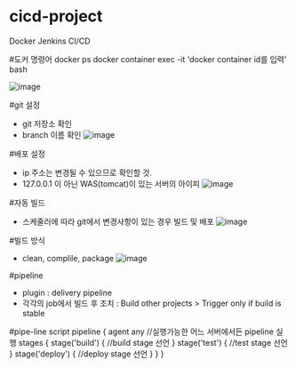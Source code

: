 # cicd-project

Docker Jenkins CI/CD

#도커 명령어
docker ps
docker container exec -it 'docker container id를 입력' bash

![image](https://user-images.githubusercontent.com/47144594/229289296-2bc907ee-9594-4e01-9e98-9f47278e5296.png)


#git 설정
- git 저장소 확인
- branch 이름 확인
![image](https://user-images.githubusercontent.com/47144594/229289097-fadb54a3-eb6c-4dfa-9f4d-f8e090f34949.png)


#배포 설정
- ip 주소는 변경될 수 있으므로 확인할 것.
- 127.0.0.1 이 아닌 WAS(tomcat)이 있는 서버의 아이피
![image](https://user-images.githubusercontent.com/47144594/229289048-8c0fcad4-f3a3-43d1-be9e-8d159ae006d4.png)


#자동 빌드
- 스케줄러에 따라 git에서 변경사항이 있는 경우 빌드 및 배포
![image](https://user-images.githubusercontent.com/47144594/229289142-2d518bc3-0e73-4526-b6a6-f9dd4a8a8ae4.png)

#빌드 방식
- clean, complile, package
![image](https://user-images.githubusercontent.com/47144594/229289177-ac911690-960b-4c79-9b20-2a1b9d765419.png)

#pipeline
- plugin : delivery pipeline
- 각각의 job에서 빌드 후 조치 : Build other projects > Trigger only if build is stable

#pipe-line script
pipeline {
    agent any //실행가능한 어느 서버에서든 pipeline 실행
    stages {
        stage('build') {
           //build stage 선언
        }
        stage('test') {
          //test stage 선언
        }
        stage('deploy') {
           //deploy stage 선언
        }
    }
}
